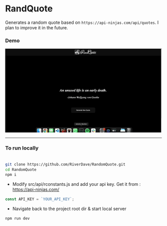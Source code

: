 # RandQuote

Generates a random quote based on `https://api-ninjas.com/api/quotes`.
I plan to improve it in the future.

### Demo

![quote-demo](./demo/Feb-26-2024%2010-18-41.gif)


------------------

### To run locally

```bash

git clone https://github.com/RiverDave/RandomQuote.git
cd RandomQuote
npm i
```

- Modify src/api/rconstants.js and add your api key. Get it from : https://api-ninjas.com/

```js
const API_KEY = `YOUR_API_KEY`;
```

- Navigate back to the project root dir & start local server

```bash
npm run dev
```


